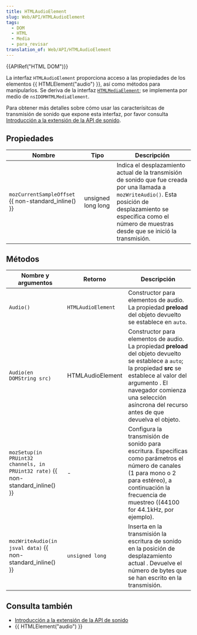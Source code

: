 ```yaml
---
title: HTMLAudioElement
slug: Web/API/HTMLAudioElement
tags:
  - DOM
  - HTML
  - Media
  - para_revisar
translation_of: Web/API/HTMLAudioElement
---
```

{{APIRef("HTML DOM")}}

La interfaz `HTMLAudioElement` proporciona acceso a las propiedades de los elementos {{ HTMLElement("audio") }}, así como métodos para manipularlos. Se deriva de la interfaz [`HTMLMediaElement`](/en/DOM/HTMLMediaElement); se implementa por medio de `nsIDOMHTMLMediaElement`.

Para obtener más detalles sobre cómo usar las caracterísitcas de transmisión de sonido que expone esta interfaz, por favor consulta [Introducción a la extensión de la API de sonido](/en/Introducing_the_Audio_API_Extension).

## Propiedades

| Nombre                                                                                                         | Tipo               | Descripción                                                                                                                                                                                                                  |
| -------------------------------------------------------------------------------------------------------------- | ------------------ | ---------------------------------------------------------------------------------------------------------------------------------------------------------------------------------------------------------------------------- |
| `mozCurrentSampleOffset` {{ non-standard_inline() }} | unsigned long long | Indica el desplazamiento actual de la transmisión de sonido que fue creada por una llamada a `mozWriteAudio()`. Esta posición de desplazamiento se especifica como el número de muestras desde que se inició la transmisión. |

## Métodos

| Nombre y argumentos                                                                                                                      | Retorno            | Descripción                                                                                                                                                                                                                                                    |
| ---------------------------------------------------------------------------------------------------------------------------------------- | ------------------ | -------------------------------------------------------------------------------------------------------------------------------------------------------------------------------------------------------------------------------------------------------------- |
| `Audio()`                                                                                                                                | `HTMLAudioElement` | Constructor para elementos de audio. La propiedad **preload** del objeto devuelto se establece en `auto`.                                                                                                                                                      |
| `Audio(en DOMString src)`                                                                                                                | HTMLAudioElement   | Constructor para elementos de audio. La propiedad **preload** del objeto devuelto se establece a `auto`; la propiedad **src** se establece al valor del argumento . El navegador comienza una selección asíncrona del recurso antes de que devuelva el objeto. |
| `mozSetup(in PRUint32 channels, in PRUint32 rate)` {{ non-standard_inline() }} | -                  | Configura la transmisión de sonido para escritura. Especificas como parámetros el número de canales (1 para mono o 2 para estéreo), a continuación la frecuencia de muestreo ((44100 for 44.1kHz, por ejemplo).                                                |
| `mozWriteAudio(in jsval data)`  {{ non-standard_inline() }} | `unsigned long`    | Inserta en la transmisión la escritura de sonido en la posición de desplazamiento actual . Devuelve el número de bytes que se han escrito en la transmisión.                                                                                                   |

## Consulta también

- [Introducción a la extensión de la API de sonido](/en/Introducing_the_Audio_API_Extension)
- {{ HTMLElement("audio") }}
